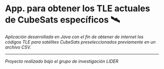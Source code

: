 # App. para obtener los TLE actuales de CubeSats específicos 🛰️

_Aplicación desarrollada en Java con el fin de obtener de internet los códigos TLE para satélites CubeSats preseleccionados previamente en un archivo CSV._

---
_Proyecto realizado bajo el grupo de investigación LIDER_
